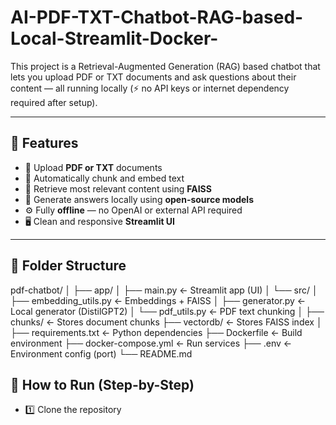 # AI-PDF-TXT-Chatbot-RAG-based-Local-Streamlit-Docker-
This project is a Retrieval-Augmented Generation (RAG) based chatbot that lets you upload PDF or TXT documents and ask questions about their content — all running locally (⚡ no API keys or internet dependency required after setup).

---

## 🚀 Features

- 📂 Upload **PDF or TXT** documents
- 🧠 Automatically chunk and embed text
- 🔎 Retrieve most relevant content using **FAISS**
- 💬 Generate answers locally using **open-source models**
- ⚙️ Fully **offline** — no OpenAI or external API required
- 🖥️ Clean and responsive **Streamlit UI**

---

## 📁 Folder Structure
pdf-chatbot/
│
├── app/
│   ├── main.py                     ← Streamlit app (UI)
│   └── src/
│       ├── embedding_utils.py      ← Embeddings + FAISS
│       ├── generator.py            ← Local generator (DistilGPT2)
│       └── pdf_utils.py            ← PDF text chunking
│
├── chunks/                         ← Stores document chunks
├── vectordb/                       ← Stores FAISS index
│
├── requirements.txt                ← Python dependencies
├── Dockerfile                      ← Build environment
├── docker-compose.yml              ← Run services
├── .env                            ← Environment config (port)
└── README.md


## 🚀 How to Run (Step-by-Step)
 - 1️⃣ Clone the repository
